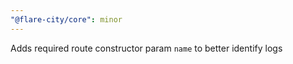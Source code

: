 ```yaml
---
"@flare-city/core": minor
---
```


Adds required route constructor param `name` to better identify logs
